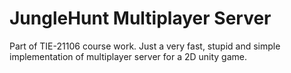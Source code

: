 # JungleHunt Multiplayer Server

Part of TIE-21106 course work. Just a very fast, stupid and simple implementation of multiplayer server for a 2D unity game. 
